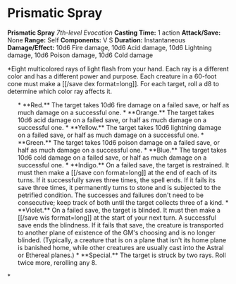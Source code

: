 # Prismatic Spray

**Prismatic Spray**
_7th-level Evocation_
**Casting Time:** 1 action
**Attack/Save:** None
**Range:** Self
**Components:** V S
**Duration:** Instantaneous
**Damage/Effect:** 10d6 Fire damage, 10d6 Acid damage, 10d6 Lightning damage, 10d6 Poison damage, 10d6 Cold damage

*Eight multicolored rays of light flash from your hand. Each ray is a different color and has a different power and purpose. Each creature in a 60-foot cone must make a [[/save dex format=long]]. For each target, roll a d8 to determine which color ray affects it.
<ol>
* **Red.** The target takes 10d6 fire damage on a failed save, or half as much damage on a successful one.
* **Orange.** The target takes 10d6 acid damage on a failed save, or half as much damage on a successful one.
* **Yellow.** The target takes 10d6 lightning damage on a failed save, or half as much damage on a successful one.
* **Green.** The target takes 10d6 poison damage on a failed save, or half as much damage on a successful one.
* **Blue.** The target takes 10d6 cold damage on a failed save, or half as much damage on a successful one.
* **Indigo.** On a failed save, the target is restrained. It must then make a [[/save con format=long]] at the end of each of its turns. If it successfully saves three times, the spell ends. If it fails its save three times, it permanently turns to stone and is subjected to the petrified condition. The successes and failures don't need to be consecutive; keep track of both until the target collects three of a kind.
* **Violet.** On a failed save, the target is blinded. It must then make a [[/save wis format=long]] at the start of your next turn. A successful save ends the blindness. If it fails that save, the creature is transported to another plane of existence of the GM's choosing and is no longer blinded. (Typically, a creature that is on a plane that isn't its home plane is banished home, while other creatures are usually cast into the Astral or Ethereal planes.)
* **Special.** The target is struck by two rays. Roll twice more, rerolling any 8.
</ol>*